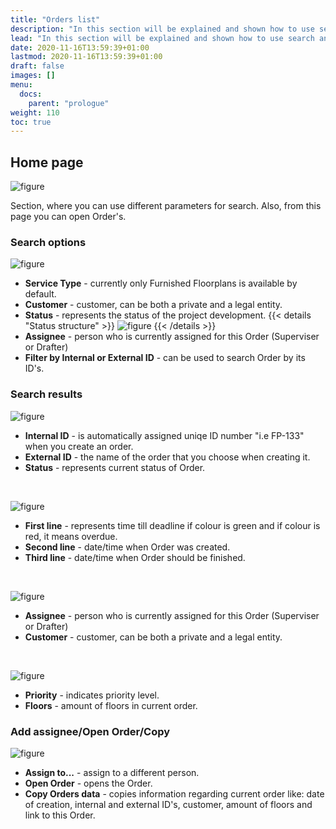 ```yaml
---
title: "Orders list"
description: "In this section will be explained and shown how to use search and check its results."
lead: "In this section will be explained and shown how to use search and check its results."
date: 2020-11-16T13:59:39+01:00
lastmod: 2020-11-16T13:59:39+01:00
draft: false
images: []
menu:
  docs:
    parent: "prologue"
weight: 110
toc: true
---
```


## Home page

![figure](/OrdersPage.jpg "")

Section, where you can use different parameters for search. Also, from this page you can open Order's.

### Search options

![figure](/SearchFields.jpg "")

* **Service Type** - currently only Furnished Floorplans is available by default.
* **Customer** - customer, can be both a private and a legal entity.
* **Status** - represents the status of the project development. {{< details "Status structure" >}}
  ![figure](/Workflow.jpg "")
  {{< /details >}}
* **Assignee** - person who is currently assigned for this Order (Superviser or Drafter)
* **Filter by Internal or External ID** - can be used to search Order by its ID's.

### Search results

![figure](/Orderinternalexternal.jpg "")

* **Internal ID** - is automatically assigned uniqe ID number "i.e FP-133" when you create an order.
* **External ID** - the name of the order that you choose when creating it.
* **Status** - represents current status of Order.

&nbsp; 

![figure](/Dates.jpg "")

* **First line** - represents time till deadline if colour is green and if colour is red, it means overdue.
* **Second line** - date/time when Order was created.
* **Third line** - date/time when Order should be finished.

&nbsp; 

![figure](/Assignee_Customer.jpg "")

* **Assignee** - person who is currently assigned for this Order (Superviser or Drafter)
* **Customer** - customer, can be both a private and a legal entity.

&nbsp; 

![figure](/Priority.jpg "")
* **Priority** - indicates priority level.
* **Floors** - amount of floors in current order.

### Add assignee/Open Order/Copy

![figure](/Actions.jpg "")

* **Assign to...** - assign to a different person.
* **Open Order** - opens the Order.
* **Copy Orders data** - copies information regarding current order like: date of creation, internal and external ID's, customer, amount of floors and link to this Order.